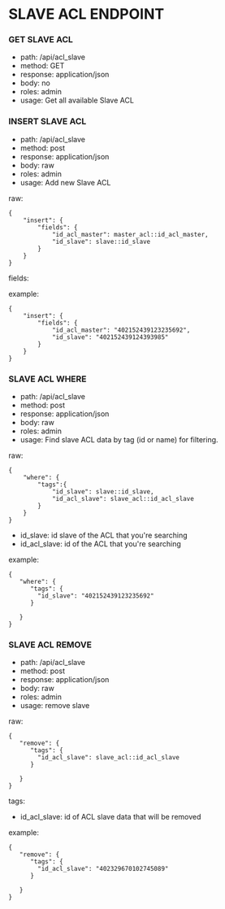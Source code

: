 # SLAVE ACL ENDPOINT


### GET SLAVE ACL
- path: /api/acl_slave
- method: GET
- response: application/json
- body: no
- roles: admin
- usage: Get all available Slave ACL

### INSERT SLAVE ACL
- path: /api/acl_slave
- method: post
- response: application/json
- body: raw
- roles: admin
- usage: Add new Slave ACL

raw:
```
{
    "insert": {
        "fields": {
            "id_acl_master": master_acl::id_acl_master,
            "id_slave": slave::id_slave
        }
    }
}
```
fields:


example:
```
{
    "insert": {
        "fields": {
            "id_acl_master": "402152439123235692",
            "id_slave": "402152439124393985"
        }
    }
}
```


### SLAVE ACL WHERE

- path: /api/acl_slave
- method: post
- response: application/json
- body: raw
- roles: admin
- usage: Find slave ACL data by tag (id or name) for filtering. 

raw:
```
{
    "where": {
        "tags":{
            "id_slave": slave::id_slave,
            "id_acl_slave": slave_acl::id_acl_slave
        }
    }
}
```
- id_slave: id slave of the ACL that you're searching
- id_acl_slave: id of the ACL that you're searching

example:
```
{
   "where": {
      "tags": {
      	"id_slave": "402152439123235692"
      }
      	
   }
}
```


### SLAVE ACL REMOVE
- path: /api/acl_slave
- method: post
- response: application/json
- body: raw
- roles: admin
- usage: remove slave 

raw:
```
{
   "remove": {
      "tags": {
      	"id_acl_slave": slave_acl::id_acl_slave
      }
      	
   }
}
```
tags:
- id_acl_slave: id of ACL slave data that will be removed

example:
```
{
   "remove": {
      "tags": {
      	"id_acl_slave": "402329670102745089"
      }
      	
   }
}
```